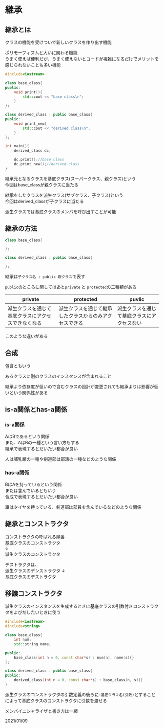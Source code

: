 # 継承

## 継承とは

クラスの機能を受けついで新しいクラスを作り出す機能

ポリモーフィズムと大いに関わる機能  
うまく使えば便利だが、うまく使えないとコードが複雑になるだけでメリットを感じられないことも多い機能

```C++
#include<iostream>

class base_class{
public:
    void print(){
        std::cout << "base class\n";
    }
};

class derived_class : public base_class{
public:
    void print_new{
        std::cout << "derived class\n";
    }
};

int main(){
    derived_class dc;

    dc.print();//base class
    dc.print_new();//derived class
}
```

継承元となるクラスを基底クラス(スーパークラス、親クラス)という  
今回はbase_classが親クラスに当たる

継承をしたクラスを派生クラス(サブクラス、子クラス)という  
今回はderived_classが子クラスに当たる

派生クラスでは基底クラスのメンバを呼び出すことが可能

## 継承の方法

```C++
class base_class{

};

class derived_class : public base_class{

};
```

継承は`子クラス名 : public 親クラス`で表す

`public`のところに関してはあと`private` と `protected`の二種類がある

|private|protected|puvlic|
|-|-|-|
|派生クラスを通じて基底クラスにアクセスできなくなる|派生クラスを通じて継承したクラスからのみアクセスできる|派生クラスを通じて基底クラスにアクセスない|

このような違いがある

## 合成

包含ともいう

あるクラスに別のクラスのインスタンスが含まれること

継承より依存度が低いので含むクラスの設計が変更されても継承よりは影響が低いという関係性がある

## is-a関係とhas-a関係

### is-a関係

AはBであるという関係  
また、AはBの一種という言い方もする  
継承で表現するとだいたい都合が良い

人は哺乳類の一種や剣道部は部活の一種などのような関係

### has-a関係

BはAを持っているという関係  
または含んでいるともいう  
合成で表現するとだいたい都合が良い

車はタイヤを持っている、剣道部は部員を含んでいるなどのような関係

## 継承とコンストラクタ

コンストラクタの呼ばれる順番  
基底クラスのコンストラクタ  
↓  
派生クラスのコンストラクタ  

デストラクタは、  
派生クラスのデンストラクタ
↓  
基底クラスのデストラクタ

## 移譲コンストラクタ

派生クラスのインスタンスを生成するときに基底クラスの引数付きコンストラクタをよびだしたいときに使う

```C++
#include<iostream>
#include<string>

class base_class{
    int num;
    std::string name;

public:
    base_class(int n = 0, const char*s) : num(n), name(s){}
};

class derived_class : public base_class{
public:
    derived_class(int n = 0, const char*s) : base_class(n, s){}
}
```

派生クラスのコンストラクタの引数定義の後ろに`:基底クラス名(引数)`とすることによって基底クラスのコンストラクタに引数を渡せる

メンバイニシャライザと書き方は一緒

2021/01/09
